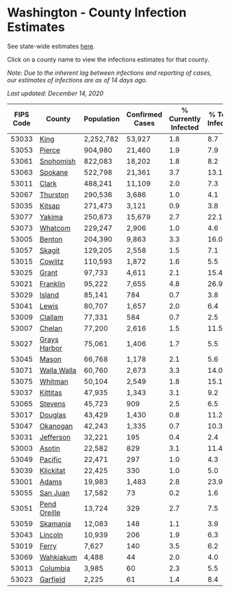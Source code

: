 # Washington - County Infection Estimates

See state-wide estimates [here](/infections/us-wa).

Click on a county name to view the infections estimates for that county.

*Note: Due to the inherent lag between infections and reporting of cases, our estimates of infections are as of 14 days ago.*

*Last updated: December 14, 2020*

|   FIPS Code |                       County |   Population |   Confirmed Cases |   % Currently Infected |   % Total Infected |
|-------------|------------------------------|--------------|-------------------|------------------------|--------------------|
|       53033 |                 [King](king) |    2,252,782 |            53,927 |                    1.8 |                8.7 |
|       53053 |             [Pierce](pierce) |      904,980 |            21,460 |                    1.9 |                7.9 |
|       53061 |       [Snohomish](snohomish) |      822,083 |            18,202 |                    1.8 |                8.2 |
|       53063 |           [Spokane](spokane) |      522,798 |            21,361 |                    3.7 |               13.1 |
|       53011 |               [Clark](clark) |      488,241 |            11,109 |                    2.0 |                7.3 |
|       53067 |         [Thurston](thurston) |      290,536 |             3,686 |                    1.0 |                4.1 |
|       53035 |             [Kitsap](kitsap) |      271,473 |             3,121 |                    0.9 |                3.8 |
|       53077 |             [Yakima](yakima) |      250,873 |            15,679 |                    2.7 |               22.1 |
|       53073 |           [Whatcom](whatcom) |      229,247 |             2,906 |                    1.0 |                4.6 |
|       53005 |             [Benton](benton) |      204,390 |             9,863 |                    3.3 |               16.0 |
|       53057 |             [Skagit](skagit) |      129,205 |             2,558 |                    1.5 |                7.1 |
|       53015 |           [Cowlitz](cowlitz) |      110,593 |             1,872 |                    1.6 |                5.5 |
|       53025 |               [Grant](grant) |       97,733 |             4,611 |                    2.1 |               15.4 |
|       53021 |         [Franklin](franklin) |       95,222 |             7,655 |                    4.8 |               26.9 |
|       53029 |             [Island](island) |       85,141 |               784 |                    0.7 |                3.8 |
|       53041 |               [Lewis](lewis) |       80,707 |             1,657 |                    2.0 |                6.4 |
|       53009 |           [Clallam](clallam) |       77,331 |               584 |                    0.7 |                2.5 |
|       53007 |             [Chelan](chelan) |       77,200 |             2,616 |                    1.5 |               11.5 |
|       53027 | [Grays Harbor](grays-harbor) |       75,061 |             1,406 |                    1.7 |                5.5 |
|       53045 |               [Mason](mason) |       66,768 |             1,178 |                    2.1 |                5.6 |
|       53071 |   [Walla Walla](walla-walla) |       60,760 |             2,673 |                    3.3 |               14.0 |
|       53075 |           [Whitman](whitman) |       50,104 |             2,549 |                    1.8 |               15.1 |
|       53037 |         [Kittitas](kittitas) |       47,935 |             1,343 |                    3.1 |                9.2 |
|       53065 |           [Stevens](stevens) |       45,723 |               909 |                    2.5 |                6.5 |
|       53017 |           [Douglas](douglas) |       43,429 |             1,430 |                    0.8 |               11.2 |
|       53047 |         [Okanogan](okanogan) |       42,243 |             1,335 |                    0.7 |               10.3 |
|       53031 |       [Jefferson](jefferson) |       32,221 |               195 |                    0.4 |                2.4 |
|       53003 |             [Asotin](asotin) |       22,582 |               829 |                    3.1 |               11.4 |
|       53049 |           [Pacific](pacific) |       22,471 |               297 |                    1.0 |                4.3 |
|       53039 |       [Klickitat](klickitat) |       22,425 |               330 |                    1.0 |                5.0 |
|       53001 |               [Adams](adams) |       19,983 |             1,483 |                    2.8 |               23.9 |
|       53055 |         [San Juan](san-juan) |       17,582 |                73 |                    0.2 |                1.6 |
|       53051 | [Pend Oreille](pend-oreille) |       13,724 |               329 |                    2.7 |                7.5 |
|       53059 |         [Skamania](skamania) |       12,083 |               148 |                    1.1 |                3.9 |
|       53043 |           [Lincoln](lincoln) |       10,939 |               206 |                    1.9 |                6.3 |
|       53019 |               [Ferry](ferry) |        7,627 |               140 |                    3.5 |                6.2 |
|       53069 |       [Wahkiakum](wahkiakum) |        4,488 |                44 |                    2.0 |                4.0 |
|       53013 |         [Columbia](columbia) |        3,985 |                60 |                    2.3 |                5.5 |
|       53023 |         [Garfield](garfield) |        2,225 |                61 |                    1.4 |                8.4 |
